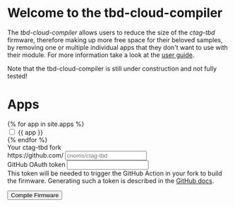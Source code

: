 <h1>Welcome to the tbd-cloud-compiler</h1>

<p>
The <i>tbd-cloud-compiler</i> allows users to reduce the size of the <i>ctag-tbd</i> firmware, therefore making up more free space for their beloved samples, by removing one or multiple individual apps that they don't want to use with their module. For more information take a look at the <a href="user-guide">user guide</a>.
</p>

<div class="alert alert-warning" role="alert">
  Note that the tbd-cloud-compiler is still under construction and not fully tested! 
</div>

<h1>Apps</h1>

<form>
    <div class="row">
    {% for app in site.apps %}
    <div class="col-4 mt-1">
        <div class="form-check form-switch">
          <input class="form-check-input app-checkbox" type="checkbox" id="{{ app }}">
          <label class="form-check-label" for="{{ app }}">{{ app }}</label>
        </div>
    </div>
    {% endfor %}
    </div>
    <label for="basic-url" class="form-label mt-2">Your ctag-tbd fork</label>
    <div class="input-group mb-3">
        <span class="input-group-text" id="basic-addon3">https://github.com/</span>
        <input type="text" class="form-control" id="fork-url" aria-describedby="basic-addon3" placeholder="cnorris/ctag-tbd">
    </div>
    <div class="mb-3">
        <label for="oauth-help" class="form-label">GitHub OAuth token</label>
        <input type="text" class="form-control" id="oauth-token" aria-describedby="oauth-help">
        <div id="oauth-help" class="form-text">This token will be needed to trigger the GitHub Action in your fork to build the firmware. Generating such a token is described in the <a target="_blank" href="https://docs.github.com/en/github/authenticating-to-github/keeping-your-account-and-data-secure/creating-a-personal-access-token">GitHub docs</a>.</div>
    </div>
</form>
<button id="compile-button" onclick="trigger_workflow()" class="btn btn-primary" aria-describedby="button-help">
  <span id="spinner" class="spinner-border spinner-border-sm" role="status" aria-hidden="true" style="display: none"></span>
  Compile Firmware
</button>
<div id="button-help" class="form-text"></div>


<script>
    function trigger_workflow() {
        let included_apps = [];
        let removed_apps = [];
        $('.app-checkbox').each(function () {
            let id = `#${this.id}`;
            if ($(id).is(":checked")) {
                included_apps.push(this.id);
            } else {
                removed_apps.push(this.id);
            }
        });
        let oauth_token = $('#oauth-token').val();
        let user = $('#fork-url').val().split('/')[0];
        let repo = $('#fork-url').val().split('/')[1];

        let workflow = "custom-build.yml";

        let url = `https://api.github.com/repos/${user}/${repo}/actions/workflows/${workflow}/dispatches`;
        let body = {
            "ref": "cloud-compiler",
            "inputs": {"apps": removed_apps.join('#')}
        };

        let auth = `token ${oauth_token}`;

        let header = {
            "Authorization": auth,
        };
  
        let help = `Your new ctag-tbd firmware will now be compiled. This will take a few minutes. You can download the firmware as an artifact from the latest run at the <a href="https://github.com/${user}/${repo}/actions" target="_blank">GitHub Actions section of your ctag-tbd fork</a>.`;
  
        let error_help = `Ooops, something went wrong. Please make sure that your Fork and OAuth token are valid and take a look at the <a href="user-guide">user guide</a> to check if you did everything right. If you tried everything feel free to <a href="https://github.com/fxwiegand/tbd-cloud-compiler/issues/new/choose" target="_blank">open an issue</a> over at GitHub.`;

        $.ajax({
            type: "POST",
            url: url,
            headers: header,
            data: JSON.stringify(body),
            success: function() {
                $('#compile-button').removeClass( "btn-primary" );
                $('#compile-button').addClass( "btn-success" );
                $('#compile-button').text("Compiling Firmware...");
                $('#button-help').append(help);
                $('#spinner').show();
                $('#compile-button').prop('disabled', true);
                console.log('success');
            },
            error: function() {
                $('#compile-button').removeClass( "btn-primary" );
                $('#compile-button').addClass( "btn-danger" );
                $('#button-help').append(error_help);
                console.log('error');
            }
        });
    }
</script>
